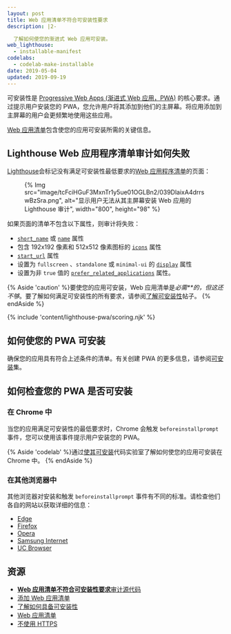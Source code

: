 ```yaml
---
layout: post
title: Web 应用清单不符合可安装性要求
description: |2-

  了解如何使您的渐进式 Web 应用可安装。
web_lighthouse:
  - installable-manifest
codelabs:
  - codelab-make-installable
date: 2019-05-04
updated: 2019-09-19
---
```


可安装性是 [Progressive Web Apps (渐进式 Web 应用，PWA)](/discover-installable) 的核心要求。通过提示用户安装您的 PWA，您允许用户将其添加到他们的主屏幕。将应用添加到主屏幕的用户会更频繁地使用这些应用。

[Web 应用清单](/add-manifest/)包含使您的应用可安装所需的关键信息。

## Lighthouse Web 应用程序清单审计如何失败

[Lighthouse](https://developers.google.com/web/tools/lighthouse/)会标记没有满足可安装性最低要求的[Web 应用程序清单](/add-manifest/)的页面：

<figure>{% Img src="image/tcFciHGuF3MxnTr1y5ue01OGLBn2/039DlaixA4drrswBzSra.png", alt="显示用户无法从其主屏幕安装 Web 应用的 Lighthouse 审计", width="800", height="98" %}</figure>

如果页面的清单不包含以下属性，则审计将失败：

- [`short_name`](https://developer.mozilla.org/docs/Web/Manifest/short_name) 或 [`name`](https://developer.mozilla.org/docs/Web/Manifest/name) 属性
- 包含 192x192 像素和 512x512 像素图标的 [`icons`](https://developer.mozilla.org/docs/Web/Manifest/icons) 属性
- [`start_url`](https://developer.mozilla.org/docs/Web/Manifest/start_url) 属性
- 设置为 `fullscreen` 、`standalone` 或 `minimal-ui` 的 [`display`](https://developer.mozilla.org/docs/Web/Manifest/display) 属性
- 设置为非 `true` 值的 [`prefer_related_applications`](https://developers.google.com/web/fundamentals/app-install-banners/native) 属性。

{% Aside 'caution' %}要使您的应用可安装，Web 应用清单是*必需**的，但这还不够*。要了解如何满足可安装性的所有要求，请参阅[了解可安装性](/discover-installable)帖子。 {% endAside %}

{% include 'content/lighthouse-pwa/scoring.njk' %}

## 如何使您的 PWA 可安装

确保您的应用具有符合上述条件的清单。有关创建 PWA 的更多信息，请参阅[可安装](/installable/)集。

## 如何检查您的 PWA 是否可安装

### 在 Chrome 中

当您的应用满足可安装性的最低要求时，Chrome 会触发 `beforeinstallprompt` 事件，您可以使用该事件提示用户安装您的 PWA。

{% Aside 'codelab' %}通过[使其可安装](/codelab-make-installable)代码实验室了解如何使您的应用可安装在 Chrome 中。 {% endAside %}

### 在其他浏览器中

其他浏览器对安装和触发 `beforeinstallprompt` 事件有不同的标准。请检查他们各自的网站以获取详细的信息：

- [Edge](https://docs.microsoft.com/en-us/microsoft-edge/progressive-web-apps#requirements)
- [Firefox](https://developer.mozilla.org/docs/Web/Progressive_web_apps/Add_to_home_screen#How_do_you_make_an_app_A2HS-ready)
- [Opera](https://dev.opera.com/articles/installable-web-apps/)
- [Samsung Internet](https://hub.samsunginter.net/docs/ambient-badging/)
- [UC Browser](https://plus.ucweb.com/docs/pwa/docs-en/zvrh56)

## 资源

- [**Web 应用清单不符合可安装性要求**审计源代码](https://github.com/GoogleChrome/lighthouse/blob/master/lighthouse-core/audits/installable-manifest.js)
- [添加 Web 应用清单](/add-manifest/)
- [了解如何具备可安装性](/discover-installable)
- [Web 应用清单](https://developer.mozilla.org/docs/Web/Manifest)
- [不使用 HTTPS](/is-on-https/)
